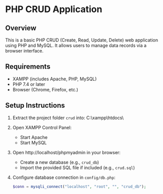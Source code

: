 # PHP CRUD Application

## Overview
This is a basic PHP CRUD (Create, Read, Update, Delete) web application using PHP and MySQL. It allows users to manage data records via a browser interface.

## Requirements
- XAMPP (includes Apache, PHP, MySQL)
- PHP 7.4 or later
- Browser (Chrome, Firefox, etc.)

## Setup Instructions
1. Extract the project folder `crud` into:
   C:\xampp\htdocs\

2. Open XAMPP Control Panel:
   - Start Apache
   - Start MySQL

3. Open http://localhost/phpmyadmin in your browser:
   - Create a new database (e.g., `crud_db`)
   - Import the provided SQL file if included (e.g., `crud.sql`)

4. Configure database connection in `config/db.php`:
   ```php
   $conn = mysqli_connect("localhost", "root", "", "crud_db");
